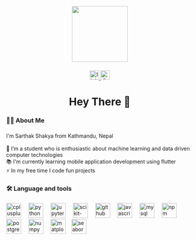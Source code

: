 <div align="center">
  <img height="150" src="https://media.giphy.com/media/3o7TKMt1VVNkHV2PaE/giphy.gif"  />
</div>

###

<div align="center">
  <a href="https://www.linkedin.com/in/sarthak-shakya-0a5982205/" target="_blank">
    <img src="https://img.shields.io/static/v1?message=LinkedIn&logo=linkedin&label=&color=0077B5&logoColor=white&labelColor=&style=for-the-badge" height="25" alt="linkedin logo"  />
  </a>
  <a href="https://discordapp.com/users/akira_sama." target="_blank">
    <img src="https://img.shields.io/static/v1?message=Discord&logo=discord&label=&color=7289DA&logoColor=white&labelColor=&style=for-the-badge" height="25" alt="discord logo"  />
  </a>
</div>

###

<h1 align="center">Hey There 👋</h1>

###

<h3 align="left">👩‍💻  About Me</h3>

###

<p align="left">I'm Sarthak Shakya from Kathmandu, Nepal<br><br>🔭 I’m a student who is enthusiastic about machine learning and data driven computer technologies<br>📚 I'm currently learning mobile application development using flutter <br>⚡ In my free time I code fun projects</p>

###

<h3 align="left">🛠 Language and tools</h3>

###

<div align="left">
  <img src="https://cdn.jsdelivr.net/gh/devicons/devicon/icons/cplusplus/cplusplus-original.svg" height="40" alt="cplusplus logo"  />
  <img width="12" />
  <img src="https://cdn.jsdelivr.net/gh/devicons/devicon/icons/python/python-original.svg" height="40" alt="python logo"  />
  <img width="12" />
  <img src="https://cdn.jsdelivr.net/gh/devicons/devicon/icons/jupyter/jupyter-original.svg" height="40" alt="jupyter logo"  />
  <img width="12" />
  <img src="https://logosdownload.com/logo/scikit-learn-logo-big.png" height="40" alt="scikit-learn logo"  />
  <img width="12" />
  <img src="https://logolook.net/wp-content/uploads/2022/12/GitHub-Emblem.png" height="40" alt="github logo"  />
  <img width="12" />
  <img src="https://cdn.jsdelivr.net/gh/devicons/devicon/icons/javascript/javascript-original.svg" height="40" alt="javascript logo"  />
  <img width="12" />
  <img src="https://cdn.jsdelivr.net/gh/devicons/devicon/icons/mysql/mysql-original.svg" height="40" alt="mysql logo"  />
  <img width="12" />
  <img src="https://cdn.jsdelivr.net/gh/devicons/devicon/icons/npm/npm-original-wordmark.svg" height="40" alt="npm logo"  />
  <img width="12" />
  <img src="https://cdn.jsdelivr.net/gh/devicons/devicon/icons/postgresql/postgresql-original.svg" height="40" alt="postgresql logo"  />
  <img width="12" />
  <img src="https://cdn.simpleicons.org/numpy/013243" height="40" alt="numpy logo"  />
  <img width="12" />
  <img src="https://th.bing.com/th/id/R.10e21878b1021b96feaa14a04f26446f?rik=Xp1IlKv%2fX0lyrA&riu=http%3a%2f%2fnumerique.ostralo.net%2fpython_matplotlib%2fimages%2flogo.png&ehk=fkBOcIRMTRhltdZ73wmJH8GTqNp3ZzcpKEonQUjxhE4%3d&risl=&pid=ImgRaw&r=0" height="40" alt="matplotlib logo"  />
    <img width="8" />
  <img src="https://vectorseek.com/wp-content/uploads/2023/12/seaborn-Logo-Vector.svg-.png" height="40" alt="seaborn logo"  />
 </div>

###
